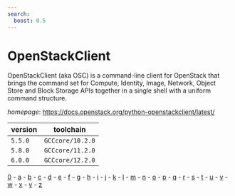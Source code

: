 ```yaml
---
search:
  boost: 0.5
---
```

# OpenStackClient

OpenStackClient (aka OSC) is a command-line client for OpenStack that brings the command set for Compute, Identity, Image, Network, Object Store and Block        Storage APIs together in a single shell with a uniform command structure.

*homepage*: <https://docs.openstack.org/python-openstackclient/latest/>

version | toolchain
--------|----------
``5.5.0`` | ``GCCcore/10.2.0``
``5.8.0`` | ``GCCcore/11.2.0``
``6.0.0`` | ``GCCcore/12.2.0``

[0](../0/index.md) - [a](../a/index.md) - [b](../b/index.md) - [c](../c/index.md) - [d](../d/index.md) - [e](../e/index.md) - [f](../f/index.md) - [g](../g/index.md) - [h](../h/index.md) - [i](../i/index.md) - [j](../j/index.md) - [k](../k/index.md) - [l](../l/index.md) - [m](../m/index.md) - [n](../n/index.md) - [o](../o/index.md) - [p](../p/index.md) - [q](../q/index.md) - [r](../r/index.md) - [s](../s/index.md) - [t](../t/index.md) - [u](../u/index.md) - [v](../v/index.md) - [w](../w/index.md) - [x](../x/index.md) - [y](../y/index.md) - [z](../z/index.md)

